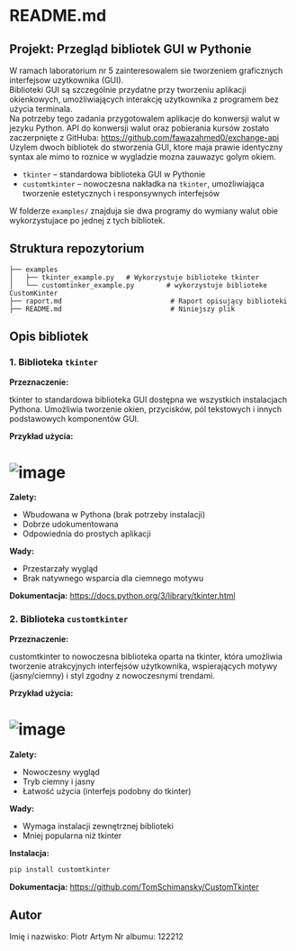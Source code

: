 # README.md

## Projekt: Przegląd bibliotek GUI w Pythonie

W ramach laboratorium nr 5 zainteresowalem sie tworzeniem graficznych interfejsow uzytkownika (GUI).  
Biblioteki GUI są szczególnie przydatne przy tworzeniu aplikacji okienkowych, umożliwiających interakcję użytkownika z programem bez użycia terminala.  
Na potrzeby tego zadania przygotowalem aplikacje do konwersji walut w jezyku Python. API do konwersji walut oraz pobierania kursów zostało zaczerpnięte z GitHuba: https://github.com/fawazahmed0/exchange-api  
Uzylem dwoch bibliotek do stworzenia GUI, ktore maja prawie identyczny syntax ale mimo to roznice w wygladzie mozna zauwazyc golym okiem.  

- `tkinter` – standardowa biblioteka GUI w Pythonie
- `customtkinter` – nowoczesna nakładka na `tkinter`, umożliwiająca tworzenie estetycznych i responsywnych interfejsów

W folderze `examples/` znajduja sie dwa programy do wymiany walut obie wykorzystujace po jednej z tych bibliotek.

## Struktura repozytorium

```
├── examples
│   ├── tkinter_example.py   # Wykorzystuje biblioteke tkinter
│   └── customtinker_example.py        # wykorzystuje biblioteke CustomKinter
├── raport.md                           # Raport opisujący biblioteki
├── README.md                           # Niniejszy plik
```

## Opis bibliotek

### 1. Biblioteka `tkinter`

**Przeznaczenie:**

tkinter to standardowa biblioteka GUI dostępna we wszystkich instalacjach Pythona. Umożliwia tworzenie okien, przycisków, pól tekstowych i innych podstawowych komponentów GUI.

**Przykład użycia:**

# ![image](https://github.com/user-attachments/assets/e40d3ff8-ef10-4ceb-ab8c-631ab0e6ebaa)

**Zalety:**
- Wbudowana w Pythona (brak potrzeby instalacji)
- Dobrze udokumentowana
- Odpowiednia do prostych aplikacji

**Wady:**
- Przestarzały wygląd
- Brak natywnego wsparcia dla ciemnego motywu

**Dokumentacja:**
https://docs.python.org/3/library/tkinter.html

### 2. Biblioteka `customtkinter`

**Przeznaczenie:**

customtkinter to nowoczesna biblioteka oparta na tkinter, która umożliwia tworzenie atrakcyjnych interfejsów użytkownika, wspierających motywy (jasny/ciemny) i styl zgodny z nowoczesnymi trendami.

**Przykład użycia:**

# ![image](https://github.com/user-attachments/assets/454b3586-6afd-4ccf-adfc-d4414c2e1246)

**Zalety:**
- Nowoczesny wygląd
- Tryb ciemny i jasny
- Łatwość użycia (interfejs podobny do tkinter)

**Wady:**
- Wymaga instalacji zewnętrznej biblioteki
- Mniej popularna niż tkinter

**Instalacja:**
```bash
pip install customtkinter
```

**Dokumentacja:**
https://github.com/TomSchimansky/CustomTkinter

## Autor

Imię i nazwisko: Piotr Artym
Nr albumu: 122212
